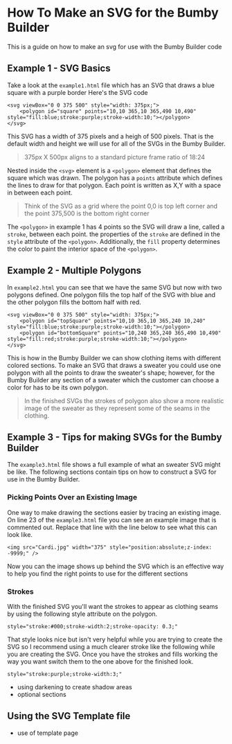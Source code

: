 # How To Make an SVG for the Bumby Builder
This is a guide on how to make an svg for use with the Bumby Builder code

## Example 1 - SVG Basics
Take a look at the `example1.html` file which has an SVG that draws a blue square with a purple border
Here's the SVG code
```
<svg viewBox="0 0 375 500" style="width: 375px;">
    <polygon id="square" points="10,10 365,10 365,490 10,490" style="fill:blue;stroke:purple;stroke-width:10;"></polygon>
</svg>
```
This SVG has a width of 375 pixels and a heigh of 500 pixels. That is the default width and height we will use for all of the SVGs in the Bumby Builder.
> 375px X 500px aligns to a standard picture frame ratio of 18:24

Nested inside the `<svg>` element is a `<polygon>` element that defines the square which was drawn. The polygon has a `points` attribute which defines the lines to draw for that polygon. Each point is written as X,Y with a space in between each point. 
> Think of the SVG as a grid where the point 0,0 is top left corner and the point 375,500 is the bottom right corner

The `<polygon>` in example 1 has 4 points so the SVG will draw a line, called a `stroke`, between each point. the properties of the `stroke` are defined in the `style` attribute of the `<polygon>`. Additionally, the `fill` property determines the color to paint the interior space of the `<polygon>`.

## Example 2 - Multiple Polygons
In `example2.html` you can see that we have the same SVG but now with two polygons defined. One polygon fills the top half of the SVG with blue and the other polygon fills the bottom half with red.
```
<svg viewBox="0 0 375 500" style="width: 375px;">
    <polygon id="topSquare" points="10,10 365,10 365,240 10,240" style="fill:blue;stroke:purple;stroke-width:10;"></polygon>
    <polygon id="bottomSquare" points="10,240 365,240 365,490 10,490" style="fill:red;stroke:purple;stroke-width:10;"></polygon>
</svg>
```
This is how in the Bumby Builder we can show clothing items with different colored sections. To make an SVG that draws a sweater you could use one polygon with all the points to draw the sweater's shape; however, for the Bumby Builder any section of a sweater which the customer can choose a color for has to be its own polygon.
> In the finished SVGs the strokes of polygon also show a more realistic image of the sweater as they represent some of the seams in the clothing.

## Example 3 - Tips for making SVGs for the Bumby Builder
The `example3.html` file shows a full example of what an sweater SVG might be like. The following sections contain tips on how to construct a SVG for use in the Bumby Builder.

### Picking Points Over an Existing Image
One way to make drawing the sections easier by tracing an existing image. On line 23 of the `example3.html` file you can see an example image that is commented out. Replace that line with the line below to see what this can look like.
```
<img src="Cardi.jpg" width="375" style="position:absolute;z-index: -9999;" />
```
Now you can the image shows up behind the SVG which is an effective way to help you find the right points to use for the different sections

### Strokes
With the finished SVG you'll want the strokes to appear as clothing seams by using the following style attribute on the polygon.
```
style="stroke:#000;stroke-width:2;stroke-opacity: 0.3;"
```
That style looks nice but isn't very helpful while you are trying to create the SVG so I recommend using a much clearer stroke like the following while you are creating the SVG. Once you have the strokes and fills working the way you want switch them to the one above for the finished look.
```
style="stroke:purple;stroke-width:3;"
```

* using darkening to create shadow areas
* optional sections

## Using the SVG Template file
* use of template page
